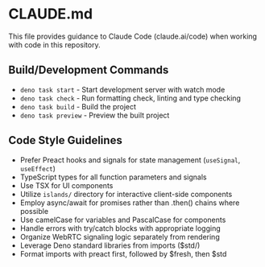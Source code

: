 # CLAUDE.md

This file provides guidance to Claude Code (claude.ai/code) when working with
code in this repository.

## Build/Development Commands

- `deno task start` - Start development server with watch mode
- `deno task check` - Run formatting check, linting and type checking
- `deno task build` - Build the project
- `deno task preview` - Preview the built project

## Code Style Guidelines

- Prefer Preact hooks and signals for state management (`useSignal`,
  `useEffect`)
- TypeScript types for all function parameters and signals
- Use TSX for UI components
- Utilize `islands/` directory for interactive client-side components
- Employ async/await for promises rather than .then() chains where possible
- Use camelCase for variables and PascalCase for components
- Handle errors with try/catch blocks with appropriate logging
- Organize WebRTC signaling logic separately from rendering
- Leverage Deno standard libraries from imports ($std/)
- Format imports with preact first, followed by $fresh, then $std
